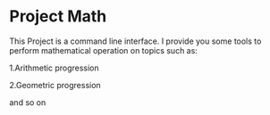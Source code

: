 # Project Math

This Project is a command line interface. I provide you some tools to perform mathematical operation on topics such as:


1.Arithmetic progression

2.Geometric progression 

and so on